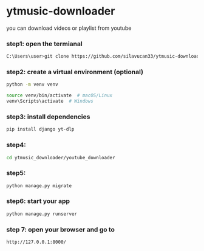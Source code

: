 # ytmusic-downloader
 you can download videos or playlist from youtube
### step1: open the termianal
```bash
C:\Users\user>git clone https://github.com/silavucan33/ytmusic-downloader
```
### step2: create a virtual environment (optional)
```bash
python -m venv venv
```
```bash
source venv/bin/activate  # macOS/Linux
venv\Scripts\activate  # Windows
```
### step3: install dependencies
```bash
pip install django yt-dlp
```
### step4:
```bash
cd ytmusic_downloader/youtube_downloader
```

### step5:
```bash
python manage.py migrate
```
### step6: start your app
```bash
python manage.py runserver
```
### step 7: open your browser and go to
```bash
http://127.0.0.1:8000/
```
